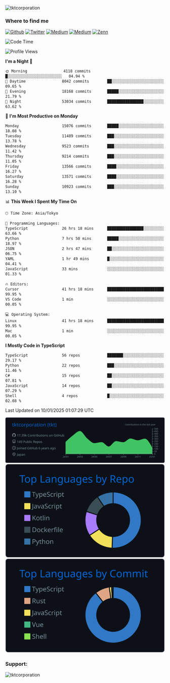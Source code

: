 <p align="left"> <img src="https://komarev.com/ghpvc/?username=tktcorporation&label=Profile%20views&color=0e75b6&style=flat" alt="tktcorporation" /> </p>

<h3>Where to find me</h3>
<p>
<a href="https://github.com/tktcorporation" target="_blank"><img alt="Github" src="https://img.shields.io/badge/GitHub-%2312100E.svg?&style=for-the-badge&logo=Github&logoColor=white" /></a>
<a href="https://twitter.com/tktcorporation" target="_blank"><img alt="Twitter" src="https://img.shields.io/badge/twitter-%231DA1F2.svg?&style=for-the-badge&logo=twitter&logoColor=white" /></a>
<a href="https://www.linkedin.com/in/tktcorporation" target="_blank"><img alt="Medium" src="https://img.shields.io/badge/linkdin-0a66c2.svg?&style=for-the-badge&logo=linkedin&logoColor=white" /></a>
<a href="https://qiita.com/tktcorporation" target="_blank"><img alt="Medium" src="https://img.shields.io/badge/qiita-55C500.svg?&style=for-the-badge&logo=qiita&logoColor=white" /></a>
<a href="https://zenn.dev/tktcorporation" target="_blank"><img alt="Zenn" src="https://img.shields.io/badge/Zenn-3EA8FF.svg?&style=for-the-badge&logo=Zenn&logoColor=white" /></a>
</p>
  
<!--START_SECTION:waka-->
![Code Time](http://img.shields.io/badge/Code%20Time-2%2C028%20hrs%2011%20mins-blue)

![Profile Views](http://img.shields.io/badge/Profile%20Views-0-blue)

**I'm a Night 🦉** 

```text
🌞 Morning                4118 commits        █░░░░░░░░░░░░░░░░░░░░░░░░   04.94 % 
🌆 Daytime                8042 commits        ██░░░░░░░░░░░░░░░░░░░░░░░   09.65 % 
🌃 Evening                18168 commits       █████░░░░░░░░░░░░░░░░░░░░   21.79 % 
🌙 Night                  53034 commits       ████████████████░░░░░░░░░   63.62 % 
```
📅 **I'm Most Productive on Monday** 

```text
Monday                   15076 commits       █████░░░░░░░░░░░░░░░░░░░░   18.08 % 
Tuesday                  11489 commits       ███░░░░░░░░░░░░░░░░░░░░░░   13.78 % 
Wednesday                9523 commits        ███░░░░░░░░░░░░░░░░░░░░░░   11.42 % 
Thursday                 9214 commits        ███░░░░░░░░░░░░░░░░░░░░░░   11.05 % 
Friday                   13566 commits       ████░░░░░░░░░░░░░░░░░░░░░   16.27 % 
Saturday                 13571 commits       ████░░░░░░░░░░░░░░░░░░░░░   16.28 % 
Sunday                   10923 commits       ███░░░░░░░░░░░░░░░░░░░░░░   13.10 % 
```


📊 **This Week I Spent My Time On** 

```text
🕑︎ Time Zone: Asia/Tokyo

💬 Programming Languages: 
TypeScript               26 hrs 18 mins      ████████████████░░░░░░░░░   63.66 % 
Python                   7 hrs 50 mins       █████░░░░░░░░░░░░░░░░░░░░   18.97 % 
JSON                     2 hrs 47 mins       ██░░░░░░░░░░░░░░░░░░░░░░░   06.75 % 
YAML                     1 hr 49 mins        █░░░░░░░░░░░░░░░░░░░░░░░░   04.41 % 
JavaScript               33 mins             ░░░░░░░░░░░░░░░░░░░░░░░░░   01.33 % 

🔥 Editors: 
Cursor                   41 hrs 18 mins      █████████████████████████   99.95 % 
VS Code                  1 min               ░░░░░░░░░░░░░░░░░░░░░░░░░   00.05 % 

💻 Operating System: 
Linux                    41 hrs 18 mins      █████████████████████████   99.95 % 
Mac                      1 min               ░░░░░░░░░░░░░░░░░░░░░░░░░   00.05 % 
```

**I Mostly Code in TypeScript** 

```text
TypeScript               56 repos            ███████░░░░░░░░░░░░░░░░░░   29.17 % 
Python                   22 repos            ███░░░░░░░░░░░░░░░░░░░░░░   11.46 % 
C#                       15 repos            ██░░░░░░░░░░░░░░░░░░░░░░░   07.81 % 
JavaScript               14 repos            ██░░░░░░░░░░░░░░░░░░░░░░░   07.29 % 
Shell                    4 repos             █░░░░░░░░░░░░░░░░░░░░░░░░   02.08 % 
```




 Last Updated on 10/01/2025 01:07:29 UTC
<!--END_SECTION:waka-->

[![](https://raw.githubusercontent.com/tktcorporation/tktcorporation/master/profile-summary-card-output/github_dark/0-profile-details.svg)](https://github.com/vn7n24fzkq/github-profile-summary-cards)
[![](https://raw.githubusercontent.com/tktcorporation/tktcorporation/master/profile-summary-card-output/github_dark/1-repos-per-language.svg)](https://github.com/vn7n24fzkq/github-profile-summary-cards) [![](https://raw.githubusercontent.com/tktcorporation/tktcorporation/master/profile-summary-card-output/github_dark/2-most-commit-language.svg)](https://github.com/vn7n24fzkq/github-profile-summary-cards)

<h3 align="left">Support:</h3>
<p><a href="https://www.buymeacoffee.com/tktcorporation"> <img align="left" src="https://cdn.buymeacoffee.com/buttons/v2/default-yellow.png" height="50" width="210" alt="tktcorporation" /></a></p><br><br>
